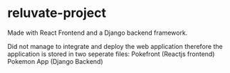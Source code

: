 # reluvate-project

Made with React Frontend and a Django backend framework. 

Did not manage to integrate and deploy the web application therefore the application is stored in two seperate files:
Pokefront (Reactjs frontend)
Pokemon App (Django Backend)
